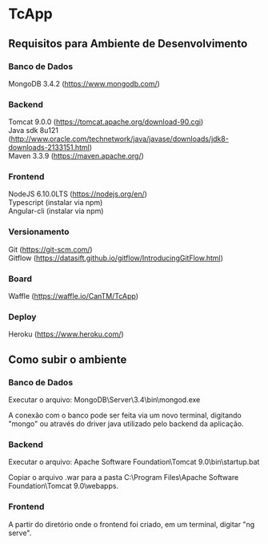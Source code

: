 # TcApp

## Requisitos para Ambiente de Desenvolvimento

### Banco de Dados

MongoDB 3.4.2 (https://www.mongodb.com/)  

### Backend

Tomcat 9.0.0 (https://tomcat.apache.org/download-90.cgi)  
Java sdk 8u121 (http://www.oracle.com/technetwork/java/javase/downloads/jdk8-downloads-2133151.html)  
Maven 3.3.9 (https://maven.apache.org/)  

### Frontend

NodeJS 6.10.0LTS (https://nodejs.org/en/)  
Typescript (instalar via npm)  
Angular-cli (instalar via npm)  

### Versionamento

Git (https://git-scm.com/)  
Gitflow (https://datasift.github.io/gitflow/IntroducingGitFlow.html)  

### Board

Waffle (https://waffle.io/CanTM/TcApp)  

### Deploy

Heroku (https://www.heroku.com/)

## Como subir o ambiente

### Banco de Dados

Executar o arquivo: MongoDB\Server\3.4\bin\mongod.exe  

A conexão com o banco pode ser feita via um novo terminal, digitando "mongo" ou através do driver java utilizado pelo backend da aplicação.

### Backend

Executar o arquivo: Apache Software Foundation\Tomcat 9.0\bin\startup.bat  

Copiar o arquivo .war para a pasta C:\Program Files\Apache Software Foundation\Tomcat 9.0\webapps.

### Frontend

A partir do diretório onde o frontend foi criado, em um terminal, digitar "ng serve".
